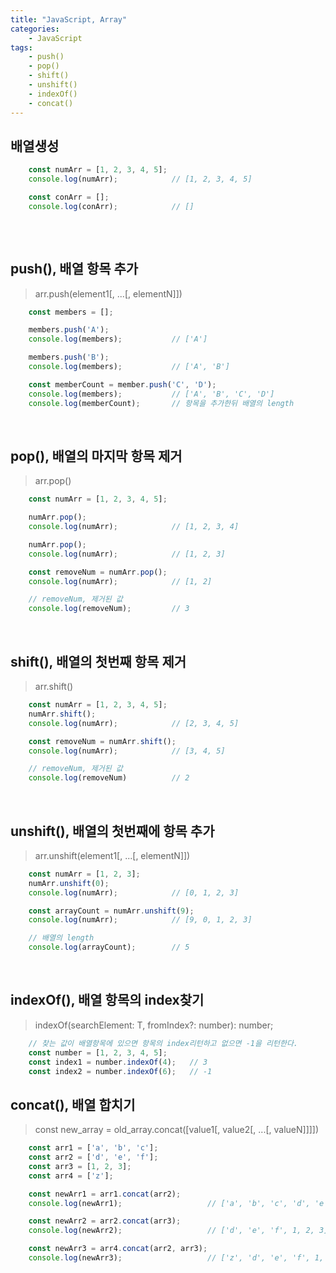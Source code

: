 ```yaml
---
title: "JavaScript, Array"
categories:
    - JavaScript
tags:
    - push()
    - pop()
    - shift()
    - unshift()
    - indexOf()
    - concat()
---
```


## 배열생성
```javascript
    const numArr = [1, 2, 3, 4, 5];
    console.log(numArr);            // [1, 2, 3, 4, 5]

    const conArr = [];
    console.log(conArr);            // []
    
```
<br />

## push(), 배열 항목 추가
> arr.push(element1[, ...[, elementN]])

```javascript
    const members = [];

    members.push('A');
    console.log(members);           // ['A']

    members.push('B');
    console.log(members);           // ['A', 'B']

    const memberCount = member.push('C', 'D');
    console.log(members);           // ['A', 'B', 'C', 'D']
    console.log(memberCount);       // 항목을 추가한뒤 배열의 length
```
<br />

## pop(), 배열의 마지막 항목 제거
> arr.pop()

```javascript
    const numArr = [1, 2, 3, 4, 5];

    numArr.pop();
    console.log(numArr);            // [1, 2, 3, 4]

    numArr.pop();
    console.log(numArr);            // [1, 2, 3]

    const removeNum = numArr.pop();
    console.log(numArr);            // [1, 2]

    // removeNum, 제거된 값
    console.log(removeNum);         // 3
```
<br />

## shift(), 배열의 첫번째 항목 제거
> arr.shift()

```javascript
    const numArr = [1, 2, 3, 4, 5];
    numArr.shift();
    console.log(numArr);            // [2, 3, 4, 5]

    const removeNum = numArr.shift();
    console.log(numArr);            // [3, 4, 5]

    // removeNum, 제거된 값
    console.log(removeNum)          // 2
```
<br />

## unshift(), 배열의 첫번째에 항목 추가
> arr.unshift(element1[, ...[, elementN]])

```javascript
    const numArr = [1, 2, 3];
    numArr.unshift(0);
    console.log(numArr);            // [0, 1, 2, 3]

    const arrayCount = numArr.unshift(9);
    console.log(numArr);            // [9, 0, 1, 2, 3]

    // 배열의 length
    console.log(arrayCount);        // 5
```
<br />

## indexOf(), 배열 항목의 index찾기
> indexOf(searchElement: T, fromIndex?: number): number;

```javascript
    // 찾는 값이 배열항목에 있으면 항목의 index리턴하고 없으면 -1을 리턴한다.
    const number = [1, 2, 3, 4, 5];
    const index1 = number.indexOf(4);   // 3
    const index2 = number.indexOf(6);   // -1
```

## concat(), 배열 합치기
> const new_array = old_array.concat([value1[, value2[, ...[, valueN]]]])

```javascript
    const arr1 = ['a', 'b', 'c'];
    const arr2 = ['d', 'e', 'f'];
    const arr3 = [1, 2, 3];
    const arr4 = ['z'];

    const newArr1 = arr1.concat(arr2);
    console.log(newArr1);                   // ['a', 'b', 'c', 'd', 'e', 'f']

    const newArr2 = arr2.concat(arr3);
    console.log(newArr2);                   // ['d', 'e', 'f', 1, 2, 3]

    const newArr3 = arr4.concat(arr2, arr3);
    console.log(newArr3);                   // ['z', 'd', 'e', 'f', 1, 2, 3]
```